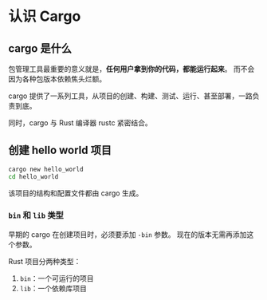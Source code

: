 # 认识 Cargo

## cargo 是什么

包管理工具最重要的意义就是，**任何用户拿到你的代码，都能运行起来**。
而不会因为各种包版本依赖焦头烂额。

cargo 提供了一系列工具，从项目的创建、构建、测试、运行、甚至部署，一路负责到底。

同时，cargo 与 Rust 编译器 rustc 紧密结合。

## 创建 hello world 项目

```bash
cargo new hello_world
cd hello_world
```

该项目的结构和配置文件都由 cargo 生成。

### `bin` 和 `lib` 类型

早期的 cargo 在创建项目时，必须要添加 `-bin` 参数。
现在的版本无需再添加这个参数。

Rust 项目分两种类型：

1. `bin`：一个可运行的项目
2. `lib`：一个依赖库项目

